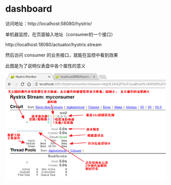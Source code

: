 # dashboard

访问地址：http://localhost:58080/hystrix/

单机器监控，在页面输入地址（consumer的一个接口）

http://localhost:18080/actuator/hystrix.stream

然后访问 consumer 的业务接口，就能在监控中看到效果

此图是为了说明仪表盘中各个属性的意义

![dashboard01](md/dashboard02.png)